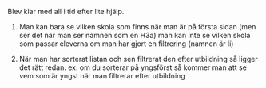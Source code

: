 Blev klar med all i tid efter lite hjälp.

1. Man kan bara se vilken skola som finns när man är på första sidan (men ser det när man ser namnen som en H3a)
man kan inte se vilken skola som passar eleverna om man har gjort en filtrering (namnen är li)

2. När man har sorterat listan och sen filtrerat den efter utbildning så ligger det rätt redan. 
ex: om du sorterar på yngsförst så kommer man att se vem som är yngst när man filtrerar efter utbildning